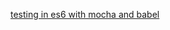 [testing in es6 with mocha and babel](http://jamesknelson.com/testing-in-es6-with-mocha-and-babel-6/)
